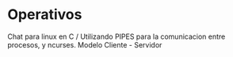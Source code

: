 # Operativos
Chat para linux en C / Utilizando PIPES para la comunicacion entre procesos, y ncurses. Modelo Cliente - Servidor

